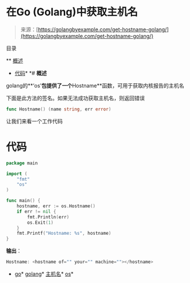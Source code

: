 <!--yml

类别：未分类

日期：2024-10-13 06:16:56

-->

# 在Go (Golang)中获取主机名

> 来源：[https://golangbyexample.com/get-hostname-golang/](https://golangbyexample.com/get-hostname-golang/)

目录

**   [概述](#Overview "Overview")

+   [代码](#Code "Code")*  *# **概述**

golang的**‘os’**包提供了一个**Hostname**函数，可用于获取内核报告的主机名

下面是此方法的签名。如果无法成功获取主机名，则返回错误

```go
func Hostname() (name string, err error)
```

让我们来看一个工作代码

# **代码**

```go
package main

import (
	"fmt"
	"os"
)

func main() {
	hostname, err := os.Hostname()
	if err != nil {
		fmt.Println(err)
		os.Exit(1)
	}
	fmt.Printf("Hostname: %s", hostname)
}
```

**输出**：

```go
Hostname: <hostname of="" your="" machine=""></hostname>
```

+   [go](https://golangbyexample.com/tag/go/)*   [golang](https://golangbyexample.com/tag/golang/)*   [主机名](https://golangbyexample.com/tag/hostname/)*   [os](https://golangbyexample.com/tag/os/)*
